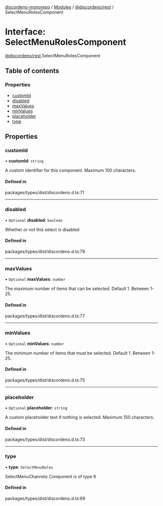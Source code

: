 [discordeno-monorepo](../README.md) / [Modules](../modules.md) / [@discordeno/rest](../modules/discordeno_rest.md) / SelectMenuRolesComponent

# Interface: SelectMenuRolesComponent

[@discordeno/rest](../modules/discordeno_rest.md).SelectMenuRolesComponent

## Table of contents

### Properties

- [customId](discordeno_rest.SelectMenuRolesComponent.md#customid)
- [disabled](discordeno_rest.SelectMenuRolesComponent.md#disabled)
- [maxValues](discordeno_rest.SelectMenuRolesComponent.md#maxvalues)
- [minValues](discordeno_rest.SelectMenuRolesComponent.md#minvalues)
- [placeholder](discordeno_rest.SelectMenuRolesComponent.md#placeholder)
- [type](discordeno_rest.SelectMenuRolesComponent.md#type)

## Properties

### customId

• **customId**: `string`

A custom identifier for this component. Maximum 100 characters.

#### Defined in

packages/types/dist/discordeno.d.ts:71

---

### disabled

• `Optional` **disabled**: `boolean`

Whether or not this select is disabled

#### Defined in

packages/types/dist/discordeno.d.ts:79

---

### maxValues

• `Optional` **maxValues**: `number`

The maximum number of items that can be selected. Default 1. Between 1-25.

#### Defined in

packages/types/dist/discordeno.d.ts:77

---

### minValues

• `Optional` **minValues**: `number`

The minimum number of items that must be selected. Default 1. Between 1-25.

#### Defined in

packages/types/dist/discordeno.d.ts:75

---

### placeholder

• `Optional` **placeholder**: `string`

A custom placeholder text if nothing is selected. Maximum 150 characters.

#### Defined in

packages/types/dist/discordeno.d.ts:73

---

### type

• **type**: `SelectMenuRoles`

SelectMenuChannels Component is of type 6

#### Defined in

packages/types/dist/discordeno.d.ts:69
